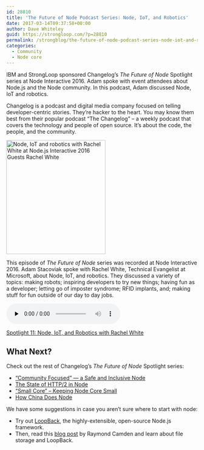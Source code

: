 ```yaml
---
id: 28810
title: 'The Future of Node Podcast Series: Node, IoT, and Robotics'
date: 2017-03-14T09:37:58+00:00
author: Dave Whiteley
guid: https://strongloop.com/?p=28810
permalink: /strongblog/the-future-of-node-podcast-series-node-iot-and-robotics/
categories:
  - Community
  - Node core
---
```

IBM and StrongLoop sponsored Changelog’s _The Future of Node_ Spotlight series at Node Interactive 2016. Adam spoke with event attendees about Node.js and the Node community. In this podcast, Adam discussed Node, IoT and robotics.

Changelog is a podcast and digital media company focused on telling developer-centric stories. They’re hacker to the heart. You may know them best from their popular podcast “The Changelog” &#8211; a weekly podcast that covers the technology and people of open source. It&#8217;s about the code, the people, and the community.

<!--more-->

<img class="aligncenter wp-image-28998 size-medium" src="{{site.url}}/blog-assets/2017/03/Node-IoT-and-Robotics-261x300.png" alt="Node, IoT and robotics with Rachel White at Node.js Interactive 2016 Guests Rachel White" width="261" height="300"  />

This episode of _The Future of Node_ series was recorded at Node Interactive 2016. Adam Stacoviak spoke with Rachel White, Technical Evangelist at Microsoft, about Node, IoT, and robotics. They discussed a variety of topics: making robots; inspiring developers to try new things; having fun as a developer; letting go of imposter syndrome; RFID implants, and; making stuff for fun outside of our day to day jobs.

<audio class="changelog-episode" src="https://cdn.changelog.com/uploads/spotlight/11/spotlight-11.mp3" preload="none" controls="controls" data-theme="night" data-src="https://changelog.com/spotlight/11/embed"></audio>

[Spotlight 11: Node, IoT, and Robotics with Rachel White](https://changelog.com/spotlight/11)



## What Next?

Check out the rest of Changelog’s _The Future of Node_ Spotlight series:

  * [“Community Focused” — a Safe and Inclusive Node](https://strongloop.com/strongblog/the-future-of-node-podcast-series-community-focused-a-safe-and-inclusive-node/)
  * [The State of HTTP/2 in Node](https://strongloop.com/strongblog/the-future-of-node-podcast-series-the-state-of-http2-in-node/)
  * [“Small Core” – Keeping Node Core Small](https://strongloop.com/strongblog/the-future-of-node-podcast-series-small-core-keeping-node-core-small/)
  * [How China Does Node](https://strongloop.com/strongblog/the-future-of-node-how-china-does-node/)

We have some suggestions in case you aren’t sure where to start with node:

  * Try out <a href="http://loopback.io/" target="_blank">LoopBack</a>, the highly-extensible, open-source Node.js framework.
  * Then, read this [blog post](https://strongloop.com/strongblog/working-with-file-storage-and-loopback/) by Raymond Camden and learn about file storage and LoopBack.
